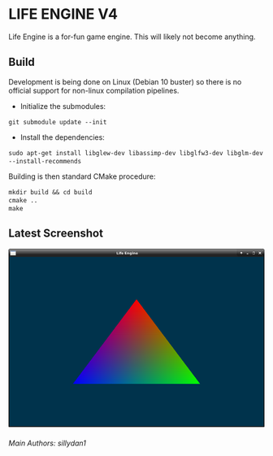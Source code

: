 # LIFE ENGINE V4
Life Engine is a for-fun game engine. This will likely not become anything.

## Build
Development is being done on Linux (Debian 10 buster) so there is no official support for non-linux compilation pipelines.

 - Initialize the submodules: 

```
git submodule update --init
```

 - Install the dependencies: 
   
```
sudo apt-get install libglew-dev libassimp-dev libglfw3-dev libglm-dev --install-recommends
```

Building is then standard CMake procedure:
```
mkdir build && cd build
cmake ..
make
```

## Latest Screenshot
![Latest Screenshot](readme_resources/first_triangle.png)

###### Main Authors: sillydan1
